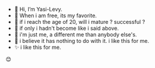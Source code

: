- 👋 Hi, I’m Yasi-Levy.
- 🏀 When i am free, its my favorite.
- 🎡 if i reach the age of 20, will i mature ? successful ? 
- 🤖 if only i hadn't become like i said above. 
- 💞️ i'm just me, a different me than anybody else's. 
- 👻 i believe it has nothing to do with it. i like this for me.
- ✨ i like this for me.
<!---
Appont-dasb/Appont-dasb is a ✨ special ✨ repository because its `README.md` (this file) appears on your GitHub profile.
You can click the Preview link to take a look at your changes.
--->😊
